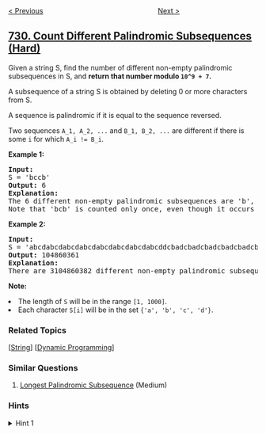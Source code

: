 <!--|This file generated by command(leetcode description); DO NOT EDIT.    |-->
<!--+----------------------------------------------------------------------+-->
<!--|@author    openset <openset.wang@gmail.com>                           |-->
<!--|@link      https://github.com/openset                                 |-->
<!--|@home      https://github.com/tonymontaro/leetcode-hints                        |-->
<!--+----------------------------------------------------------------------+-->

[< Previous](https://github.com/tonymontaro/leetcode-hints/tree/master/problems/my-calendar-i "My Calendar I")
　　　　　　　　　　　　　　　　
[Next >](https://github.com/tonymontaro/leetcode-hints/tree/master/problems/my-calendar-ii "My Calendar II")

## [730. Count Different Palindromic Subsequences (Hard)](https://leetcode.com/problems/count-different-palindromic-subsequences "统计不同回文子字符串")

<p>
Given a string S, find the number of different non-empty palindromic subsequences in S, and <b>return that number modulo <code>10^9 + 7</code>.</b>
</p><p>
A subsequence of a string S is obtained by deleting 0 or more characters from S.
</p><p>
A sequence is palindromic if it is equal to the sequence reversed.
</p><p>
Two sequences <code>A_1, A_2, ...</code> and <code>B_1, B_2, ...</code> are different if there is some <code>i</code> for which <code>A_i != B_i</code>.
</p>

<p><b>Example 1:</b><br />
<pre>
<b>Input:</b> 
S = 'bccb'
<b>Output:</b> 6
<b>Explanation:</b> 
The 6 different non-empty palindromic subsequences are 'b', 'c', 'bb', 'cc', 'bcb', 'bccb'.
Note that 'bcb' is counted only once, even though it occurs twice.
</pre>
</p>

<p><b>Example 2:</b><br />
<pre>
<b>Input:</b> 
S = 'abcdabcdabcdabcdabcdabcdabcdabcddcbadcbadcbadcbadcbadcbadcbadcba'
<b>Output:</b> 104860361
<b>Explanation:</b> 
There are 3104860382 different non-empty palindromic subsequences, which is 104860361 modulo 10^9 + 7.
</pre>
</p>

<p><b>Note:</b>
<li>The length of <code>S</code> will be in the range <code>[1, 1000]</code>.</li>
<li>Each character <code>S[i]</code> will be in the set <code>{'a', 'b', 'c', 'd'}</code>.</li>
</p>

### Related Topics
  [[String](https://github.com/tonymontaro/leetcode-hints/tree/master/tag/string/README.md)]
  [[Dynamic Programming](https://github.com/tonymontaro/leetcode-hints/tree/master/tag/dynamic-programming/README.md)]

### Similar Questions
  1. [Longest Palindromic Subsequence](https://github.com/tonymontaro/leetcode-hints/tree/master/problems/longest-palindromic-subsequence) (Medium)

### Hints
<details>
<summary>Hint 1</summary>
Let dp(i, j) be the answer for the string T = S[i:j+1] including the empty sequence. The answer is the number of unique characters in T, plus palindromes of the form "a_a", "b_b", "c_c", and "d_d", where "_" represents zero or more characters.
</details>
